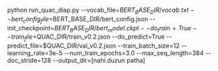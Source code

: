 python run_quac_diap.py --vocab_file=$BERT_BASE_DIR/vocab.txt --bert_config_file=$BERT_BASE_DIR/bert_config.json --init_checkpoint=$BERT_BASE_DIR/bert_model.ckpt --do_train=True --train_file=$QUAC_DIR/train_v0.2.json --do_predict=True --predict_file=$QUAC_DIR/val_v0.2.json --train_batch_size=12 --learning_rate=3e-5 --num_train_epochs=3.0 --max_seq_length=384 --doc_stride=128 --output_dir=[nahi duzun patha]
